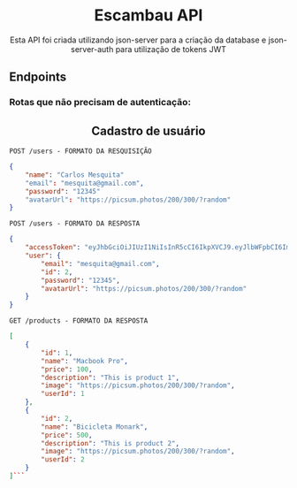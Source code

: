 <h1 align="center"> 
  Escambau API 
</h1>

<p align="center">
  Esta API foi criada utilizando json-server para a criação da database e json-server-auth para utilização de tokens JWT
</p>


## Endpoints
 
### Rotas que não precisam de autenticação:

<h2 align ='center'> Cadastro de usuário </h2>

`POST /users - FORMATO DA RESQUISIÇÃO`
```json
{
    "name": "Carlos Mesquita"
    "email": "mesquita@gmail.com",
    "password": "12345"
    "avatarUrl": "https://picsum.photos/200/300/?random"
}
```

`POST /users - FORMATO DA RESPOSTA`
```json
{
    "accessToken": "eyJhbGciOiJIUzI1NiIsInR5cCI6IkpXVCJ9.eyJlbWFpbCI6Im1lc3F1aXRhQGdtYWlsLmNvbSIsImlhdCI6MTY2MTgwMjk1NywiZXhwIjoxNjYxODA2NTU3LCJzdWIiOiIyIn0.w4_2qnVK9eNGX8M_4hG3YOUmpJc2YkmPKqx7-M8Kdl0",
    "user": {
        "email": "mesquita@gmail.com",
        "id": 2,
        "password": "12345",
        "avatarUrl": "https://picsum.photos/200/300/?random"
    }
}
```
`GET /products - FORMATO DA RESPOSTA`
```json
[
    {
        "id": 1,
        "name": "Macbook Pro",
        "price": 100,
        "description": "This is product 1",
        "image": "https://picsum.photos/200/300/?random",
        "userId": 1
    },
    {
        "id": 2,
        "name": "Bicicleta Monark",
        "price": 500,
        "description": "This is product 2",
        "image": "https://picsum.photos/200/300/?random",
        "userId": 2
    }
]```


